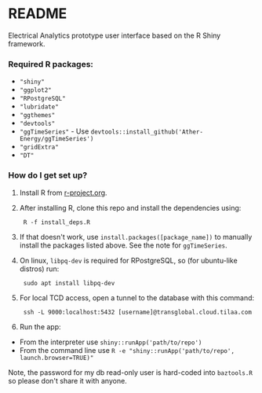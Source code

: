 # README #

Electrical Analytics prototype user interface based on the R Shiny framework.

### Required R packages: ###

* ``"shiny"``
* ``"ggplot2"``
* ``"RPostgreSQL"``
* ``"lubridate"``
* ``"ggthemes"``
* ``"devtools"``
* ``"ggTimeSeries"`` - Use ``devtools::install_github('Ather-Energy/ggTimeSeries')``
* ``"gridExtra"``
* ``"DT"``

### How do I get set up? ###

1. Install R from [r-project.org](https://www.r-project.org/).

1. After installing R, clone this repo and install the dependencies using:

        R -f install_deps.R
    
2. If that doesn't work, use ``install.packages([package_name])`` to manually install the packages listed above. See the note for ``ggTimeSeries``.

3. On linux, ``libpq-dev`` is required for RPostgreSQL, so (for ubuntu-like distros) run:

        sudo apt install libpq-dev

4. For local TCD access, open a tunnel to the database with this command:

        ssh -L 9000:localhost:5432 [username]@transglobal.cloud.tilaa.com

5. Run the app:

* From the interpreter use ``shiny::runApp('path/to/repo')``
* From the command line use ``R -e "shiny::runApp('path/to/repo', launch.browser=TRUE)"``

Note, the password for my db read-only user is hard-coded into ``baztools.R`` so please don't share it with anyone.